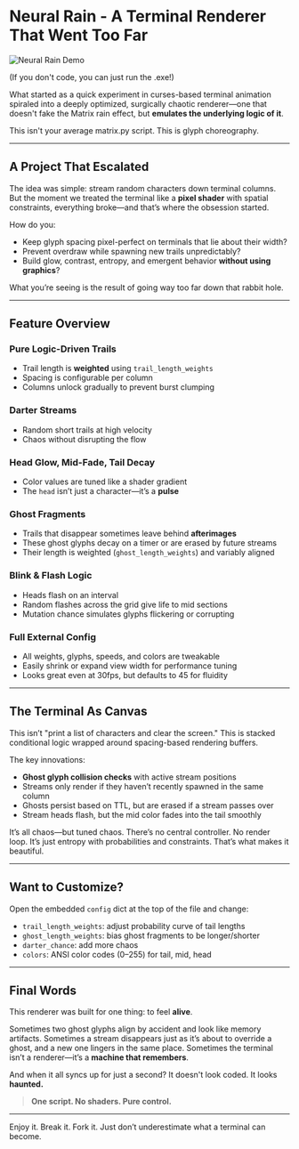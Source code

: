 # Neural Rain - A Terminal Renderer That Went Too Far

![Neural Rain Demo](demo.gif)

(If you don't code, you can just run the .exe!)

What started as a quick experiment in curses-based terminal animation spiraled into a deeply optimized, surgically chaotic renderer—one that doesn't fake the Matrix rain effect, but **emulates the underlying logic of it**.

This isn't your average matrix.py script. This is glyph choreography.

---

## A Project That Escalated

The idea was simple: stream random characters down terminal columns. But the moment we treated the terminal like a **pixel shader** with spatial constraints, everything broke—and that’s where the obsession started.

How do you:
- Keep glyph spacing pixel-perfect on terminals that lie about their width?
- Prevent overdraw while spawning new trails unpredictably?
- Build glow, contrast, entropy, and emergent behavior **without using graphics**?

What you’re seeing is the result of going way too far down that rabbit hole.

---

## Feature Overview

### Pure Logic-Driven Trails

- Trail length is **weighted** using `trail_length_weights`
- Spacing is configurable per column
- Columns unlock gradually to prevent burst clumping

### Darter Streams

- Random short trails at high velocity
- Chaos without disrupting the flow

### Head Glow, Mid-Fade, Tail Decay

- Color values are tuned like a shader gradient
- The `head` isn’t just a character—it’s a **pulse**

### Ghost Fragments

- Trails that disappear sometimes leave behind **afterimages**
- These ghost glyphs decay on a timer or are erased by future streams
- Their length is weighted (`ghost_length_weights`) and variably aligned

### Blink & Flash Logic

- Heads flash on an interval
- Random flashes across the grid give life to mid sections
- Mutation chance simulates glyphs flickering or corrupting

### Full External Config

- All weights, glyphs, speeds, and colors are tweakable
- Easily shrink or expand view width for performance tuning
- Looks great even at 30fps, but defaults to 45 for fluidity

---

## The Terminal As Canvas

This isn’t "print a list of characters and clear the screen." This is stacked conditional logic wrapped around spacing-based rendering buffers.

The key innovations:

- **Ghost glyph collision checks** with active stream positions
- Streams only render if they haven’t recently spawned in the same column
- Ghosts persist based on TTL, but are erased if a stream passes over
- Stream heads flash, but the mid color fades into the tail smoothly

It’s all chaos—but tuned chaos. There’s no central controller. No render loop. It’s just entropy with probabilities and constraints. That’s what makes it beautiful.

---

## Want to Customize?

Open the embedded `config` dict at the top of the file and change:
- `trail_length_weights`: adjust probability curve of tail lengths
- `ghost_length_weights`: bias ghost fragments to be longer/shorter
- `darter_chance`: add more chaos
- `colors`: ANSI color codes (0–255) for tail, mid, head

---

## Final Words

This renderer was built for one thing: to feel **alive**.

Sometimes two ghost glyphs align by accident and look like memory artifacts. Sometimes a stream disappears just as it’s about to override a ghost, and a new one lingers in the same place. Sometimes the terminal isn’t a renderer—it’s a **machine that remembers**.

And when it all syncs up for just a second? 
It doesn't look coded. It looks **haunted.**

> **One script. No shaders. Pure control.**

---

Enjoy it. Break it. Fork it. Just don’t underestimate what a terminal can become.